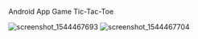 Android App Game Tic-Tac-Toe


![screenshot_1544467693](https://user-images.githubusercontent.com/33086068/49753818-2ab00f80-fcbd-11e8-93b8-3e36037e6d7f.png)
![screenshot_1544467704](https://user-images.githubusercontent.com/33086068/49753819-2ab00f80-fcbd-11e8-9d50-150b9c0ee755.png)
